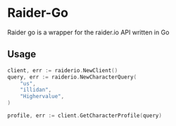 # Raider-Go

Raider go is a wrapper for the raider.io API written in Go 

## Usage

```go
client, err := raiderio.NewClient()
query, err := raiderio.NewCharacterQuery(
    "us",
    "illidan",
    "Highervalue",
)

profile, err := client.GetCharacterProfile(query)
```